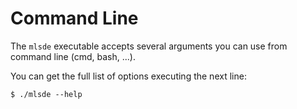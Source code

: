 # Command Line #

The `mlsde` executable accepts several arguments you can use from command line
(cmd, bash, ...).

You can get the full list of options executing the next line:
~~~
$ ./mlsde --help
~~~
